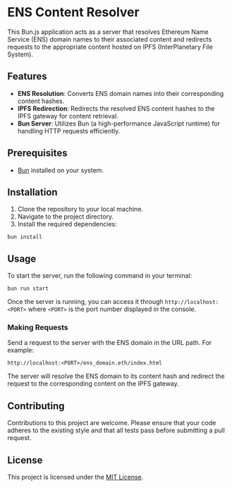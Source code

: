 ENS Content Resolver
====================

This Bun.js application acts as a server that resolves Ethereum Name Service (ENS) domain names to their associated content and redirects requests to the appropriate content hosted on IPFS (InterPlanetary File System).

Features
--------

-   **ENS Resolution**: Converts ENS domain names into their corresponding content hashes.
-   **IPFS Redirection**: Redirects the resolved ENS content hashes to the IPFS gateway for content retrieval.
-   **Bun Server**: Utilizes Bun (a high-performance JavaScript runtime) for handling HTTP requests efficiently.

Prerequisites
-------------

-   [Bun](https://bun.sh/) installed on your system.

Installation
------------

1.  Clone the repository to your local machine.
2.  Navigate to the project directory.
3.  Install the required dependencies:

```
bun install
```

Usage
-----

To start the server, run the following command in your terminal:

```
bun run start
```

Once the server is running, you can access it through `http://localhost:<PORT>` where `<PORT>` is the port number displayed in the console.

### Making Requests

Send a request to the server with the ENS domain in the URL path. For example:


```
http://localhost:<PORT>/ens_domain.eth/index.html
```

The server will resolve the ENS domain to its content hash and redirect the request to the corresponding content on the IPFS gateway.

Contributing
------------

Contributions to this project are welcome. Please ensure that your code adheres to the existing style and that all tests pass before submitting a pull request.

License
-------

This project is licensed under the [MIT License](LICENSE).